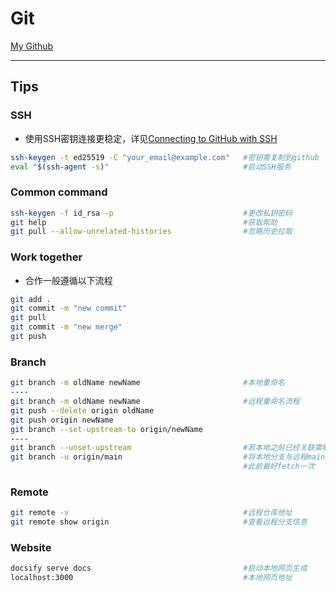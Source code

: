 # Git

[My Github]()
***

## Tips

### SSH

* 使用SSH密钥连接更稳定，详见[Connecting to GitHub with SSH](https://docs.github.com/en/authentication/connecting-to-github-with-ssh)

```sh
ssh-keygen -t ed25519 -C "your_email@example.com"   #密钥需复制到github
eval "$(ssh-agent -s)"                              #启动SSH服务
```

### Common command

```sh
ssh-keygen -f id_rsa -p                             #更改私钥密码
git help                                            #获取帮助
git pull --allow-unrelated-histories                #忽略历史拉取
```

### Work together

* 合作一般遵循以下流程

```sh
git add .
git commit -m "new commit"
git pull
git commit -m "new merge"
git push
```

### Branch

```sh
git branch -m oldName newName                       #本地重命名
----
git branch -m oldName newName                       #远程重命名流程
git push --delete origin oldName
git push origin newName
git branch --set-upstream-to origin/newName
----
git branch --unset-upstream                         #若本地之前已经关联需解除
git branch -u origin/main                           #将本地分支与远程main分支关联，
                                                    #此前最好fetch一次
```

### Remote

```sh
git remote -v                                       #远程仓库地址
git remote show origin                              #查看远程分支信息

```

### Website

```sh
docsify serve docs                                  #启动本地网页生成
localhost:3000                                      #本地网页地址
```
